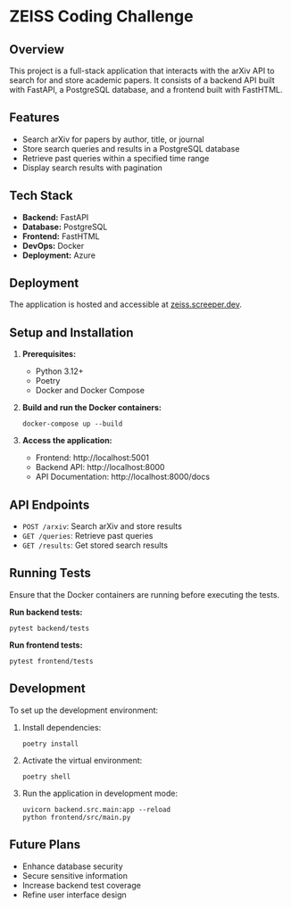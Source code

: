 # ZEISS Coding Challenge

## Overview

This project is a full-stack application that interacts with the arXiv API to search for and store academic papers. It
consists of a backend API built with FastAPI, a PostgreSQL database, and a frontend built with FastHTML.

## Features

- Search arXiv for papers by author, title, or journal
- Store search queries and results in a PostgreSQL database
- Retrieve past queries within a specified time range
- Display search results with pagination

## Tech Stack

- **Backend:** FastAPI
- **Database:** PostgreSQL
- **Frontend:** FastHTML
- **DevOps:** Docker
- **Deployment:** Azure

## Deployment

The application is hosted and accessible at [zeiss.screeper.dev](https://zeiss.screeper.dev).

## Setup and Installation

1. **Prerequisites:**
    - Python 3.12+
    - Poetry
    - Docker and Docker Compose

2. **Build and run the Docker containers:**
   ```shell
   docker-compose up --build
   ```

3. **Access the application:**
    - Frontend: http://localhost:5001
    - Backend API: http://localhost:8000
    - API Documentation: http://localhost:8000/docs

## API Endpoints

- `POST /arxiv`: Search arXiv and store results
- `GET /queries`: Retrieve past queries
- `GET /results`: Get stored search results

## Running Tests

Ensure that the Docker containers are running before executing the tests.

**Run backend tests:**

```shell
pytest backend/tests
```

**Run frontend tests:**

```shell
pytest frontend/tests
```

## Development

To set up the development environment:

1. Install dependencies:
   ```shell
   poetry install
   ```

2. Activate the virtual environment:
   ```shell
   poetry shell
   ```

3. Run the application in development mode:
   ```shell
   uvicorn backend.src.main:app --reload
   python frontend/src/main.py
   ```

## Future Plans

- Enhance database security
- Secure sensitive information
- Increase backend test coverage
- Refine user interface design
